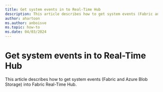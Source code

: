 ```yaml
---
title: Get system events in to Real-Time Hub
description: This article describes how to get system events (Fabric and Azure Blob Storage) into Fabric Real-Time Hub.
author: ahartoon
ms.author: anboisve
ms.topic: how-to
ms.date: 04/03/2024
---
```


# Get system events in to Real-Time Hub
This article describes how to get system events (Fabric and Azure Blob Storage) into Fabric Real-Time Hub.